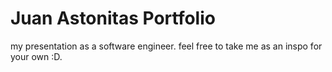 # Juan Astonitas Portfolio

my presentation as a software engineer. feel free to take me as an inspo for your own :D.